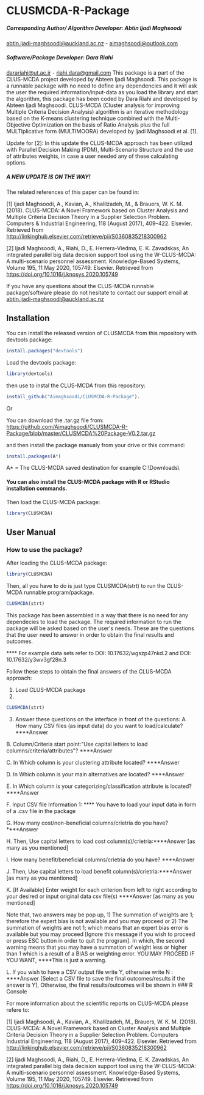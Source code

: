 # CLUSMCDA-R-Package
##### Corresponding Author/ Algorithm Developer: Abtin Ijadi Maghsoodi
abtin.ijadi-maghsoodi@auckland.ac.nz - aimaghsoodi@outlook.com
##### Software/Package Developer: Dara Riahi
darariahi@ut.ac.ir - riahi.dara@gmail.com
This package is a part of the CLUS-MCDA project developed by Abteen Ijadi Maghsoodi. This package is a runnable package with no need to define any dependencies and it will ask the user the required information/input-data as you load the library and start the algorithm, this package has been coded by Dara Riahi and developed by Abteen Ijadi Maghsoodi.  CLUS-MCDA (Cluster analysis for improving Multiple Criteria Decision Analysis) algorithm is an iterative methodology based on the K-means clustering technique combined with the Multi-Objective Optimization on the basis of Ratio Analysis plus the full MULTIplicative form (MULTIMOORA) developed by Ijadi Maghsoodi et al. [1]. 

Update for [2]: In this update the CLUS-MCDA approach has been utilized with Parallel Decision Making (PDM), Multi-Scenario Structure and the use of attributes weights, in case a user needed any of these calculating options.  

##### A NEW UPDATE IS ON THE WAY! 

The related references of this paper can be found in:  

[1] Ijadi Maghsoodi, A., Kavian, A., Khalilzadeh, M., &amp; Brauers, W. K. M. (2018). CLUS-MCDA: A Novel Framework based on Cluster Analysis and Multiple Criteria Decision Theory in a Supplier Selection Problem. Computers &amp; Industrial Engineering, 118 (August 2017), 409–422. Elsevier. Retrieved from http://linkinghub.elsevier.com/retrieve/pii/S0360835218300962 

[2] Ijadi Maghsoodi, A., Riahi, D., E. Herrera-Viedma, E. K. Zavadskas, An integrated parallel big data decision support tool using the W-CLUS-MCDA: A multi-scenario personnel assessment. Knowledge-Based Systems, Volume 195, 11 May 2020, 105749. Elsevier. Retrieved from https://doi.org/10.1016/j.knosys.2020.105749  

If you have any questions about the CLUS-MCDA runnable package/software please do not hesitate to contact our support email at abtin.ijadi-maghsoodi@auckland.ac.nz

## Installation

You can install the released version of CLUSMCDA from this repository with devtools package: 

``` r
install.packages("devtools")
```

Load the devtools package: 

``` r
library(devtools)
```

then use to instal the CLUS-MCDA from this repository: 

``` r
install_github("Aimaghsoodi/CLUSMCDA-R-Package").
```

Or 

You can download the .tar.gz file from: 
https://github.com/Aimaghsoodi/CLUSMCDA-R-Package/blob/master/CLUSMCDA%20Package-V0.2.tar.gz

and then install the package manualy from your drive or this command: 

``` r
install.packages(A*)
```
A* = The CLUS-MCDA saved destination for example C:\Downloads\

#### You can also install the CLUS-MCDA package with R or RStudio installation commands. 

Then load the CLUS-MCDA package: 

``` r
library(CLUSMCDA)
```


## User Manual
### How to use the package?

After loading the CLUS-MCDA package: 

``` r
library(CLUSMCDA)
```

Then, all you have to do is just type CLUSMCDA(strt) to run the CLUS-MCDA runnable program/package. 

``` r
CLUSMCDA(strt)
```

This package has been assembled in a way that there is no need for any dependecies to load the package. 
The required information to run the package will be asked based on the user's needs. 
These are the questions that the user need to answer in order to obtain the final results and outcomes.

**** For example data sets refer to DOI: 10.17632/wgszp47nkd.2 and DOI: 10.17632/y3wv3gf28n.3

Follow these steps to obtain the final answers of the CLUS-MCDA approach: 
1. Load CLUS-MCDA package
2. 
``` r
CLUSMCDA(strt)
```
3. Answer these questions on the interface in front of the questions: 
  A. How many CSV files (as input data) do you want to load/calculate? ****Answer

  B. Column/Criteria start point:"Use capital letters to load columns/criteria/attributes"? ****Answer

  C. In Which column is your clustering attribute located? ****Answer

  D. In Which column is your main alternatives are located? ****Answer

  E. In Which column is your categorizing/classification attribute is located? ****Answer
  
  F. Input CSV file Information 1: **** You have to load your input data in form of a .csv file in the package
  
  G. How many cost/non-beneficial columns/crietria do you have?****Answer
  
  H. Then, Use capital letters to load cost column(s)/crietria:****Answer [as many as you mentioned]
  
  I. How many benefit/beneficial columns/crietria do you have? ****Answer
  
  J. Then, Use capital letters to load benefit column(s)/crietria:****Answer [as many as you mentioned]
  
  K. [If Available] Enter weight for each criterion from left to right according to your desired or input original data csv file(s) ****Answer [as many as you mentioned]
  
Note that, two answers may be pop up, 1) The summation of weights are 1; therefore the expert bias is not available and you may proceed or 2) The summation of weights are not 1; which means that an expert bias error is available but you may proceed [Ignore this message if you wish to proceed or press ESC button in order to quit the program]. In which, the second warning means that you may have a summation of weight less or higher than 1 which is a result of a BIAS or weighting error. YOU MAY PROCEED IF YOU WANT, ****This is just a warning.
 
   L. If you wish to have a CSV output file write Y, otherwise write N : ****Answer [Select a CSV file to save the final outcomes/results if the answer is Y], Otherwise, the final results/outcomes will be shown in ### R Console
   

For more information about the scientific reports on CLUS-MCDA please refere to: 

[1] Ijadi Maghsoodi, A., Kavian, A., Khalilzadeh, M., Brauers, W. K. M. (2018). CLUS-MCDA: A Novel Framework based on Cluster Analysis and Multiple Criteria Decision Theory in a Supplier Selection Problem. Computers Industrial Engineering, 118 (August 2017), 409–422. Elsevier. Retrieved from http://linkinghub.elsevier.com/retrieve/pii/S0360835218300962 

[2] Ijadi Maghsoodi, A., Riahi, D., E. Herrera-Viedma, E. K. Zavadskas, An integrated parallel big data decision support tool using the W-CLUS-MCDA: A multi-scenario personnel assessment. Knowledge-Based Systems, Volume 195, 11 May 2020, 105749. Elsevier. Retrieved from https://doi.org/10.1016/j.knosys.2020.105749 

  
  
